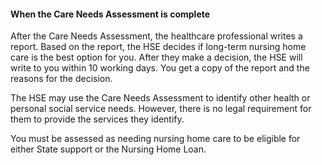 ####  When the Care Needs Assessment is complete

After the Care Needs Assessment, the healthcare professional writes a report.
Based on the report, the HSE decides if long-term nursing home care is the
best option for you. After they make a decision, the HSE will write to you
within 10 working days. You get a copy of the report and the reasons for the
decision.

The HSE may use the Care Needs Assessment to identify other health or personal
social service needs. However, there is no legal requirement for them to
provide the services they identify.

You must be assessed as needing nursing home care to be eligible for either
State support or the Nursing Home Loan.
